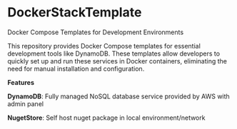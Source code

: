 # DockerStackTemplate
Docker Compose Templates for Development Environments

This repository provides Docker Compose templates for essential development tools like DynamoDB. These templates allow developers to quickly set up and run these services in Docker containers, eliminating the need for manual installation and configuration.

**Features**

**DynamoDB**: Fully managed NoSQL database service provided by AWS with admin panel

**NugetStore**: Self host nuget package in local environment/network


